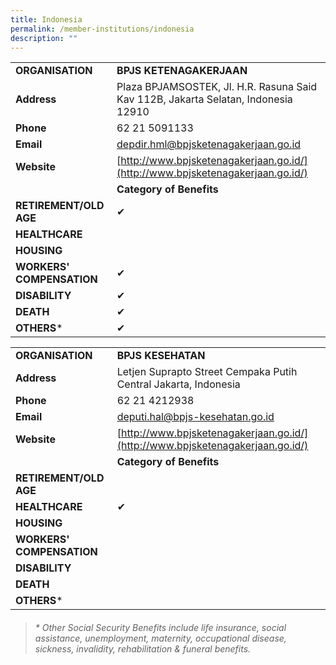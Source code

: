 ```yaml
---
title: Indonesia
permalink: /member-institutions/indonesia
description: ""
---
```

|  |  | 
| -------- | -------- | 
| **ORGANISATION** | **BPJS KETENAGAKERJAAN** | 
| **Address** | Plaza BPJAMSOSTEK, Jl. H.R. Rasuna Said Kav 112B, Jakarta Selatan, Indonesia 12910 | 
| **Phone** | 62 21 5091133 | 
| **Email** | [depdir.hml@bpjsketenagakerjaan.go.id](mailto:depdir.hml@bpjsketenagakerjaan.go.id) | 
| **Website** | [http://www.bpjsketenagakerjaan.go.id/](http://www.bpjsketenagakerjaan.go.id/) | 
| | **Category of Benefits**|
| **RETIREMENT/OLD AGE** | ✔ | 
| **HEALTHCARE** |   | 
| **HOUSING** | | 
| **WORKERS' COMPENSATION** | ✔ | 
| **DISABILITY** | ✔ | 
| **DEATH** | ✔ | 
| **OTHERS*** | ✔ |


|  |  | 
| -------- | -------- | 
| **ORGANISATION** | **BPJS KESEHATAN** | 
| **Address** | Letjen Suprapto Street Cempaka Putih Central Jakarta, Indonesia | 
| **Phone** | 62 21 4212938 | 
| **Email** | [deputi.hal@bpjs-kesehatan.go.id](mailto:deputi.hal@bpjs-kesehatan.go.id) | 
| **Website** | [http://www.bpjsketenagakerjaan.go.id/](http://www.bpjsketenagakerjaan.go.id/) | 
| | **Category of Benefits**|
| **RETIREMENT/OLD AGE** |  | 
| **HEALTHCARE** | ✔  | 
| **HOUSING** |  | 
| **WORKERS' COMPENSATION** |   | 
| **DISABILITY** |  | 
| **DEATH** |  | 
| **OTHERS*** |  |


> ###### \* Other Social Security Benefits include life insurance, social assistance, unemployment, maternity, occupational disease, sickness, invalidity, rehabilitation & funeral benefits.